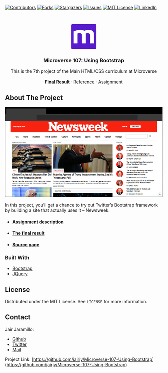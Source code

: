 <!--
*** Thanks for checking out this README Template. If you have a suggestion that would
*** make this better, please fork the repo and create a pull request or simply open
*** an issue with the tag "enhancement".
*** Thanks again! Now go create something AMAZING! :D
-->





<!-- PROJECT SHIELDS -->
<!--
*** I'm using markdown "reference style" links for readability.
*** Reference links are enclosed in brackets [ ] instead of parentheses ( ).
*** See the bottom of this document for the declaration of the reference variables
*** for contributors-url, forks-url, etc. This is an optional, concise syntax you may use.
*** https://www.markdownguide.org/basic-syntax/#reference-style-links
-->
[![Contributors][contributors-shield]][contributors-url]
[![Forks][forks-shield]][forks-url]
[![Stargazers][stars-shield]][stars-url]
[![Issues][issues-shield]][issues-url]
[![MIT License][license-shield]][license-url]
[![LinkedIn][linkedin-shield]][linkedin-url]



<!-- PROJECT LOGO -->
<br />
<p align="center">
  <a href="https://www.microverse.org">
    <img src="img/microverse.png" alt="Logo" width="80" height="80">
  </a>

  <h3 align="center">Microverse 107: Using Bootstrap</h3>

  <p align="center">
    This is the 7th project of the Main HTML/CSS curriculum at Microverse
    <br />
    <br />
    <a href="https://jairjy.github.io/Microverse-107-Using-Bootstrap"><strong>Final Result</strong></a>
    ·
    <a href="https://www.newsweek.com/">Reference</a>
    ·
    <a href="https://www.theodinproject.com/courses/html5-and-css3/lessons/using-bootstrap">Assignment</a>
  </p>
</p>

<!-- ABOUT THE PROJECT -->
## About The Project

[![Product Name Screen Shot][product-screenshot]](https://jairjy.github.io/Microverse-107-Using-Bootstrap)

In this project, you’ll get a chance to try out Twitter’s Bootstrap framework by building a site that actually uses it – Newsweek.

* #### [Assignment description](https://www.theodinproject.com/courses/html5-and-css3/lessons/using-bootstrap)	
* #### [The final result](https://jairjy.github.io/Microverse-107-Using-Bootstrap/)	
* #### [Source page](https://www.newsweek.com/)

### Built With

* [Bootstrap](https://getbootstrap.com)
* [JQuery](https://jquery.com)

<!-- LICENSE -->
## License

Distributed under the MIT License. See `LICENSE` for more information.

<!-- CONTACT -->
## Contact

Jair Jaramillo: 

* [Github](https://github.com/jairjy)
* [Twitter](https://twitter.com/jairjy)
* [Mail](mailto://jair.jaramillo@outlook.com)

Project Link: [https://github.com/jairjy/Microverse-107-Using-Bootstrap](https://github.com/jairjy/Microverse-107-Using-Bootstrap)


<!-- MARKDOWN LINKS & IMAGES -->
<!-- https://www.markdownguide.org/basic-syntax/#reference-style-links -->
[contributors-shield]: https://img.shields.io/github/contributors/othneildrew/Best-README-Template.svg?style=flat-square
[contributors-url]: https://github.com/othneildrew/Best-README-Template/graphs/contributors
[forks-shield]: https://img.shields.io/github/forks/othneildrew/Best-README-Template.svg?style=flat-square
[forks-url]: https://github.com/othneildrew/Best-README-Template/network/members
[stars-shield]: https://img.shields.io/github/stars/othneildrew/Best-README-Template.svg?style=flat-square
[stars-url]: https://github.com/othneildrew/Best-README-Template/stargazers
[issues-shield]: https://img.shields.io/github/issues/othneildrew/Best-README-Template.svg?style=flat-square
[issues-url]: https://github.com/othneildrew/Best-README-Template/issues
[license-shield]: https://img.shields.io/github/license/othneildrew/Best-README-Template.svg?style=flat-square
[license-url]: https://github.com/othneildrew/Best-README-Template/blob/master/LICENSE.txt
[linkedin-shield]: https://img.shields.io/badge/-LinkedIn-black.svg?style=flat-square&logo=linkedin&colorB=555
[linkedin-url]: https://linkedin.com/in/othneildrew
[product-screenshot]: img/mockup.png

